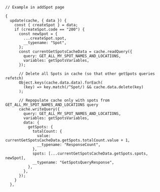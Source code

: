     // Example in addSpot page

    {
      update(cache, { data }) {
        const { createSpot } = data;
        if (createSpot.code == "200") {
          const newSpot = {
            ...createSpot.spot,
            __typename: "Spot",
          };
          const currentGetSpotsCacheData = cache.readQuery({
            query: GET_ALL_MY_SPOT_NAMES_AND_LOCATIONS,
            variables: getSpotsVariables,
          });

          // Delete all Spots in cache (so that other getSpots queries refetch)
          Object.keys(cache.data.data).forEach(
            (key) => key.match(/^Spot/) && cache.data.delete(key)
          );

          // Repopulate cache only with spots from GET_ALL_MY_SPOT_NAMES_AND_LOCATIONS query
          cache.writeQuery({
            query: GET_ALL_MY_SPOT_NAMES_AND_LOCATIONS,
            variables: getSpotsVariables,
            data: {
              getSpots: {
                totalCount: {
                  value: currentGetSpotsCacheData.getSpots.totalCount.value + 1,
                  __typename: "ResponseCount",
                },
                spots: [...currentGetSpotsCacheData.getSpots.spots, newSpot],
                __typename: "GetSpotsQueryResponse",
              },
            },
          });
        }
      },
